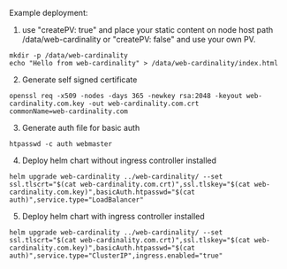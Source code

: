 Example deployment:
1. use "createPV: true" and place your static content on node host path /data/web-cardinality or "createPV: false" and use your own PV.
```
mkdir -p /data/web-cardinality
echo "Hello from web-cardinality" > /data/web-cardinality/index.html
```
2. Generate self signed certificate
```
openssl req -x509 -nodes -days 365 -newkey rsa:2048 -keyout web-cardinality.com.key -out web-cardinality.com.crt
commonName=web-cardinality.com
```

3. Generate auth file for basic auth
```
htpasswd -c auth webmaster
```

4. Deploy helm chart without ingress controller installed
```
helm upgrade web-cardinality ../web-cardinality/ --set ssl.tlscrt="$(cat web-cardinality.com.crt)",ssl.tlskey="$(cat web-cardinality.com.key)",basicAuth.htpasswd="$(cat auth)",service.type="LoadBalancer"
```
5. Deploy helm chart with ingress controller installed
```
helm upgrade web-cardinality ../web-cardinality/ --set ssl.tlscrt="$(cat web-cardinality.com.crt)",ssl.tlskey="$(cat web-cardinality.com.key)",basicAuth.htpasswd="$(cat auth)",service.type="ClusterIP",ingress.enabled="true"
```


